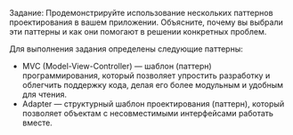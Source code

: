Задание: Продемонстрируйте использование нескольких паттернов проектирования в вашем приложении. Объясните, почему вы выбрали эти паттерны и как они помогают в решении конкретных проблем.

Для выполнения задания определены следующие паттерны:
* MVC (Model-View-Controller) — шаблон (паттерн) программирования, который позволяет упростить разработку и облегчить поддержку кода, делая его более модульным и удобным для чтения.
* Adapter — структурный шаблон проектирования (паттерн), который позволяет объектам с несовместимыми интерфейсами работать вместе.
